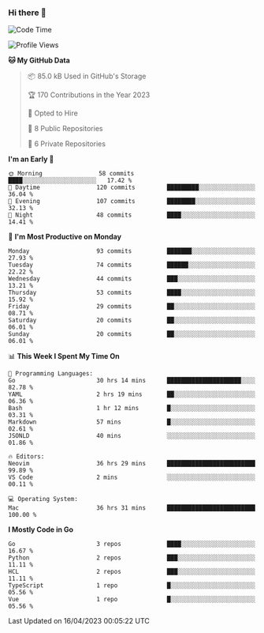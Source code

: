 ### Hi there 👋
<!--![visitors](https://visitor-badge.glitch.me/badge?page_id=d0zingcat)-->
<!--
**d0zingcat/d0zingcat** is a ✨ _special_ ✨ repository because its `README.md` (this file) appears on your GitHub profile.

Here are some ideas to get you started:

- 🔭 I’m currently working on ...
- 🌱 I’m currently learning ...
- 👯 I’m looking to collaborate on ...
- 🤔 I’m looking for help with ...
- 💬 Ask me about ...
- 📫 How to reach me: ...
- 😄 Pronouns: ...
- ⚡ Fun fact: ...
-->
<!--START_SECTION:waka-->
![Code Time](http://img.shields.io/badge/Code%20Time-2%2C522%20hrs%2035%20mins-blue)

![Profile Views](http://img.shields.io/badge/Profile%20Views-0-blue)

**🐱 My GitHub Data** 

> 📦 85.0 kB Used in GitHub's Storage 
 > 
> 🏆 170 Contributions in the Year 2023
 > 
> 💼 Opted to Hire
 > 
> 📜 8 Public Repositories 
 > 
> 🔑 6 Private Repositories 
 > 
**I'm an Early 🐤** 

```text
🌞 Morning                58 commits          ████░░░░░░░░░░░░░░░░░░░░░   17.42 % 
🌆 Daytime                120 commits         █████████░░░░░░░░░░░░░░░░   36.04 % 
🌃 Evening                107 commits         ████████░░░░░░░░░░░░░░░░░   32.13 % 
🌙 Night                  48 commits          ████░░░░░░░░░░░░░░░░░░░░░   14.41 % 
```
📅 **I'm Most Productive on Monday** 

```text
Monday                   93 commits          ███████░░░░░░░░░░░░░░░░░░   27.93 % 
Tuesday                  74 commits          ██████░░░░░░░░░░░░░░░░░░░   22.22 % 
Wednesday                44 commits          ███░░░░░░░░░░░░░░░░░░░░░░   13.21 % 
Thursday                 53 commits          ████░░░░░░░░░░░░░░░░░░░░░   15.92 % 
Friday                   29 commits          ██░░░░░░░░░░░░░░░░░░░░░░░   08.71 % 
Saturday                 20 commits          ██░░░░░░░░░░░░░░░░░░░░░░░   06.01 % 
Sunday                   20 commits          ██░░░░░░░░░░░░░░░░░░░░░░░   06.01 % 
```


📊 **This Week I Spent My Time On** 

```text
💬 Programming Languages: 
Go                       30 hrs 14 mins      █████████████████████░░░░   82.78 % 
YAML                     2 hrs 19 mins       ██░░░░░░░░░░░░░░░░░░░░░░░   06.36 % 
Bash                     1 hr 12 mins        █░░░░░░░░░░░░░░░░░░░░░░░░   03.31 % 
Markdown                 57 mins             █░░░░░░░░░░░░░░░░░░░░░░░░   02.61 % 
JSONLD                   40 mins             ░░░░░░░░░░░░░░░░░░░░░░░░░   01.86 % 

🔥 Editors: 
Neovim                   36 hrs 29 mins      █████████████████████████   99.89 % 
VS Code                  2 mins              ░░░░░░░░░░░░░░░░░░░░░░░░░   00.11 % 

💻 Operating System: 
Mac                      36 hrs 31 mins      █████████████████████████   100.00 % 
```

**I Mostly Code in Go** 

```text
Go                       3 repos             ████░░░░░░░░░░░░░░░░░░░░░   16.67 % 
Python                   2 repos             ███░░░░░░░░░░░░░░░░░░░░░░   11.11 % 
HCL                      2 repos             ███░░░░░░░░░░░░░░░░░░░░░░   11.11 % 
TypeScript               1 repo              █░░░░░░░░░░░░░░░░░░░░░░░░   05.56 % 
Vue                      1 repo              █░░░░░░░░░░░░░░░░░░░░░░░░   05.56 % 
```




 Last Updated on 16/04/2023 00:05:22 UTC
<!--END_SECTION:waka-->

